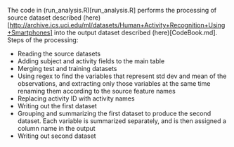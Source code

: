 The code in (run_analysis.R)[run_analysis.R] performs the processing of source dataset described (here)[http://archive.ics.uci.edu/ml/datasets/Human+Activity+Recognition+Using+Smartphones] into the output dataset described (here)[CodeBook.md]. Steps of the processing:

* Reading the source datasets
* Adding subject and activity fields to the main table
* Merging test and training datasets
* Using regex to find the variables that represent std dev and mean of the observations, and extracting only those variables at the same time renaming them according to the source feature names
* Replacing activity ID with activity names
* Writing out the first dataset
* Grouping and summarizing the first dataset to produce the second dataset. Each variable is summarized separately, and is then assigned a column name in the output
* Writing out second dataset